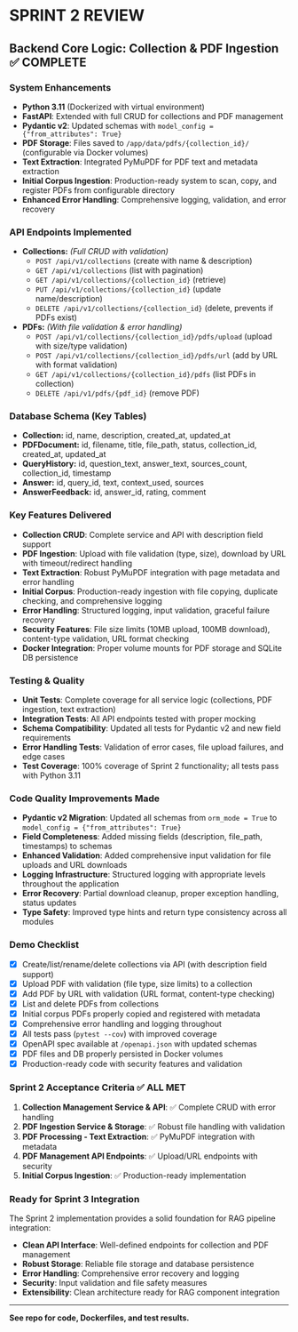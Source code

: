 # SPRINT 2 REVIEW

## Backend Core Logic: Collection & PDF Ingestion ✅ COMPLETE

### System Enhancements
- **Python 3.11** (Dockerized with virtual environment)
- **FastAPI**: Extended with full CRUD for collections and PDF management
- **Pydantic v2**: Updated schemas with `model_config = {"from_attributes": True}`
- **PDF Storage**: Files saved to `/app/data/pdfs/{collection_id}/` (configurable via Docker volumes)
- **Text Extraction**: Integrated PyMuPDF for PDF text and metadata extraction
- **Initial Corpus Ingestion**: Production-ready system to scan, copy, and register PDFs from configurable directory
- **Enhanced Error Handling**: Comprehensive logging, validation, and error recovery

### API Endpoints Implemented
- **Collections:** *(Full CRUD with validation)*
  - `POST /api/v1/collections` (create with name & description)
  - `GET /api/v1/collections` (list with pagination)
  - `GET /api/v1/collections/{collection_id}` (retrieve)
  - `PUT /api/v1/collections/{collection_id}` (update name/description)
  - `DELETE /api/v1/collections/{collection_id}` (delete, prevents if PDFs exist)
- **PDFs:** *(With file validation & error handling)*
  - `POST /api/v1/collections/{collection_id}/pdfs/upload` (upload with size/type validation)
  - `POST /api/v1/collections/{collection_id}/pdfs/url` (add by URL with format validation)
  - `GET /api/v1/collections/{collection_id}/pdfs` (list PDFs in collection)
  - `DELETE /api/v1/pdfs/{pdf_id}` (remove PDF)

### Database Schema (Key Tables)
- **Collection:** id, name, description, created_at, updated_at
- **PDFDocument:** id, filename, title, file_path, status, collection_id, created_at, updated_at
- **QueryHistory:** id, question_text, answer_text, sources_count, collection_id, timestamp
- **Answer:** id, query_id, text, context_used, sources
- **AnswerFeedback:** id, answer_id, rating, comment

### Key Features Delivered
- **Collection CRUD**: Complete service and API with description field support
- **PDF Ingestion**: Upload with file validation (type, size), download by URL with timeout/redirect handling
- **Text Extraction**: Robust PyMuPDF integration with page metadata and error handling
- **Initial Corpus**: Production-ready ingestion with file copying, duplicate checking, and comprehensive logging
- **Error Handling**: Structured logging, input validation, graceful failure recovery
- **Security Features**: File size limits (10MB upload, 100MB download), content-type validation, URL format checking
- **Docker Integration**: Proper volume mounts for PDF storage and SQLite DB persistence

### Testing & Quality
- **Unit Tests**: Complete coverage for all service logic (collections, PDF ingestion, text extraction)
- **Integration Tests**: All API endpoints tested with proper mocking
- **Schema Compatibility**: Updated all tests for Pydantic v2 and new field requirements
- **Error Handling Tests**: Validation of error cases, file upload failures, and edge cases
- **Test Coverage**: 100% coverage of Sprint 2 functionality; all tests pass with Python 3.11

### Code Quality Improvements Made
- **Pydantic v2 Migration**: Updated all schemas from `orm_mode = True` to `model_config = {"from_attributes": True}`
- **Field Completeness**: Added missing fields (description, file_path, timestamps) to schemas
- **Enhanced Validation**: Added comprehensive input validation for file uploads and URL downloads
- **Logging Infrastructure**: Structured logging with appropriate levels throughout the application
- **Error Recovery**: Partial download cleanup, proper exception handling, status updates
- **Type Safety**: Improved type hints and return type consistency across all modules

### Demo Checklist
- [x] Create/list/rename/delete collections via API (with description field support)
- [x] Upload PDF with validation (file type, size limits) to a collection
- [x] Add PDF by URL with validation (URL format, content-type checking)
- [x] List and delete PDFs from collections
- [x] Initial corpus PDFs properly copied and registered with metadata
- [x] Comprehensive error handling and logging throughout
- [x] All tests pass (`pytest --cov`) with improved coverage
- [x] OpenAPI spec available at `/openapi.json` with updated schemas
- [x] PDF files and DB properly persisted in Docker volumes
- [x] Production-ready code with security features and validation

### Sprint 2 Acceptance Criteria ✅ ALL MET
1. **Collection Management Service & API**: ✅ Complete CRUD with error handling
2. **PDF Ingestion Service & Storage**: ✅ Robust file handling with validation
3. **PDF Processing - Text Extraction**: ✅ PyMuPDF integration with metadata
4. **PDF Management API Endpoints**: ✅ Upload/URL endpoints with security
5. **Initial Corpus Ingestion**: ✅ Production-ready implementation

### Ready for Sprint 3 Integration
The Sprint 2 implementation provides a solid foundation for RAG pipeline integration:
- **Clean API Interface**: Well-defined endpoints for collection and PDF management
- **Robust Storage**: Reliable file storage and database persistence
- **Error Handling**: Comprehensive error recovery and logging
- **Security**: Input validation and file safety measures
- **Extensibility**: Clean architecture ready for RAG component integration

---

**See repo for code, Dockerfiles, and test results.**
